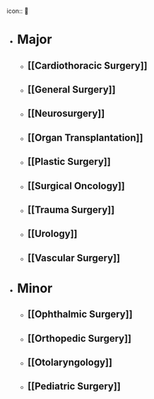 icon:: 🔪

- # Major
	- ## [[Cardiothoracic Surgery]]
	- ## [[General Surgery]]
	- ## [[Neurosurgery]]
	- ## [[Organ Transplantation]]
	- ## [[Plastic Surgery]]
	- ## [[Surgical Oncology]]
	- ## [[Trauma Surgery]]
	- ## [[Urology]]
	- ## [[Vascular Surgery]]
- # Minor
	- ## [[Ophthalmic Surgery]]
	- ## [[Orthopedic Surgery]]
	- ## [[Otolaryngology]]
	- ## [[Pediatric Surgery]]